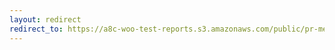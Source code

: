 ```yaml
---
layout: redirect
redirect_to: https://a8c-woo-test-reports.s3.amazonaws.com/public/pr-merge/40015/e2e/index.html
---
```

